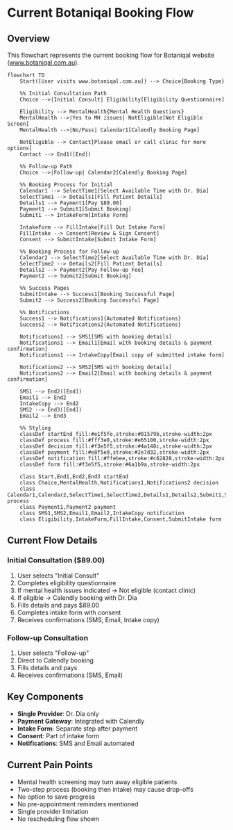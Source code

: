 # Current Botaniqal Booking Flow

## Overview
This flowchart represents the current booking flow for Botaniqal website (www.botaniqal.com.au).

```mermaid
flowchart TD
    Start([User visits www.botaniqal.com.au]) --> Choice{Booking Type}
    
    %% Initial Consultation Path
    Choice -->|Initial Consult| Eligibility[Eligibility Questionnaire]
    
    Eligibility --> MentalHealth{Mental Health Questions}
    MentalHealth -->|Yes to MH issues| NotEligible[Not Eligible Screen]
    MentalHealth -->|No/Pass| Calendar1[Calendly Booking Page]
    
    NotEligible --> Contact[Please email or call clinic for more options]
    Contact --> End1([End])
    
    %% Follow-up Path
    Choice -->|Follow-up| Calendar2[Calendly Booking Page]
    
    %% Booking Process for Initial
    Calendar1 --> SelectTime1[Select Available Time with Dr. Dia]
    SelectTime1 --> Details1[Fill Patient Details]
    Details1 --> Payment1[Pay $89.00]
    Payment1 --> Submit1[Submit Booking]
    Submit1 --> IntakeForm[Intake Form]
    
    IntakeForm --> FillIntake[Fill Out Intake Form]
    FillIntake --> Consent[Review & Sign Consent]
    Consent --> SubmitIntake[Submit Intake Form]
    
    %% Booking Process for Follow-up
    Calendar2 --> SelectTime2[Select Available Time with Dr. Dia]
    SelectTime2 --> Details2[Fill Patient Details]
    Details2 --> Payment2[Pay Follow-up Fee]
    Payment2 --> Submit2[Submit Booking]
    
    %% Success Pages
    SubmitIntake --> Success1[Booking Successful Page]
    Submit2 --> Success2[Booking Successful Page]
    
    %% Notifications
    Success1 --> Notifications1{Automated Notifications}
    Success2 --> Notifications2{Automated Notifications}
    
    Notifications1 --> SMS1[SMS with booking details]
    Notifications1 --> Email1[Email with booking details & payment confirmation]
    Notifications1 --> IntakeCopy[Email copy of submitted intake form]
    
    Notifications2 --> SMS2[SMS with booking details]
    Notifications2 --> Email2[Email with booking details & payment confirmation]
    
    SMS1 --> End2([End])
    Email1 --> End2
    IntakeCopy --> End2
    SMS2 --> End3([End])
    Email2 --> End3
    
    %% Styling
    classDef startEnd fill:#e1f5fe,stroke:#01579b,stroke-width:2px
    classDef process fill:#fff3e0,stroke:#e65100,stroke-width:2px
    classDef decision fill:#f3e5f5,stroke:#4a148c,stroke-width:2px
    classDef payment fill:#e8f5e9,stroke:#2e7d32,stroke-width:2px
    classDef notification fill:#ffebee,stroke:#c62828,stroke-width:2px
    classDef form fill:#f3e5f5,stroke:#6a1b9a,stroke-width:2px
    
    class Start,End1,End2,End3 startEnd
    class Choice,MentalHealth,Notifications1,Notifications2 decision
    class Calendar1,Calendar2,SelectTime1,SelectTime2,Details1,Details2,Submit1,Submit2 process
    class Payment1,Payment2 payment
    class SMS1,SMS2,Email1,Email2,IntakeCopy notification
    class Eligibility,IntakeForm,FillIntake,Consent,SubmitIntake form
```

## Current Flow Details

### Initial Consultation ($89.00)
1. User selects "Initial Consult"
2. Completes eligibility questionnaire
3. If mental health issues indicated → Not eligible (contact clinic)
4. If eligible → Calendly booking with Dr. Dia
5. Fills details and pays $89.00
6. Completes intake form with consent
7. Receives confirmations (SMS, Email, Intake copy)

### Follow-up Consultation
1. User selects "Follow-up"
2. Direct to Calendly booking
3. Fills details and pays
4. Receives confirmations (SMS, Email)

## Key Components
- **Single Provider**: Dr. Dia only
- **Payment Gateway**: Integrated with Calendly
- **Intake Form**: Separate step after payment
- **Consent**: Part of intake form
- **Notifications**: SMS and Email automated

## Current Pain Points
- Mental health screening may turn away eligible patients
- Two-step process (booking then intake) may cause drop-offs
- No option to save progress
- No pre-appointment reminders mentioned
- Single provider limitation
- No rescheduling flow shown